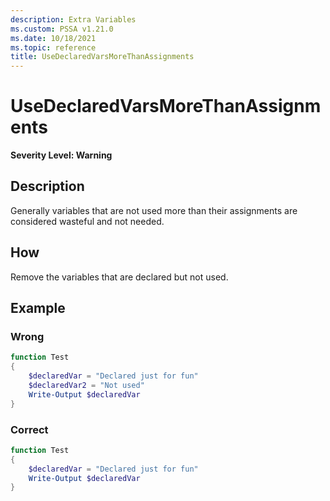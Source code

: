 ```yaml
---
description: Extra Variables
ms.custom: PSSA v1.21.0
ms.date: 10/18/2021
ms.topic: reference
title: UseDeclaredVarsMoreThanAssignments
---
```

# UseDeclaredVarsMoreThanAssignments

**Severity Level: Warning**

## Description

Generally variables that are not used more than their assignments are considered wasteful and not
needed.

## How

Remove the variables that are declared but not used.

## Example

### Wrong

```powershell
function Test
{
    $declaredVar = "Declared just for fun"
    $declaredVar2 = "Not used"
    Write-Output $declaredVar
}
```

### Correct

```powershell
function Test
{
    $declaredVar = "Declared just for fun"
    Write-Output $declaredVar
}
```

